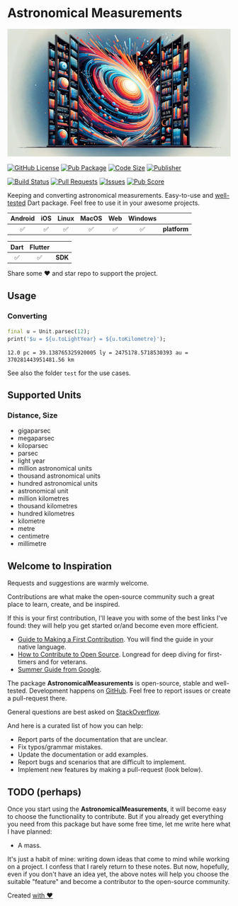 # Astronomical Measurements

![Cover - Astronomical Measurements](https://raw.githubusercontent.com/signmotion/astronomical_measurements/master/images/cover.webp)

[![GitHub License](https://img.shields.io/badge/license-MIT-blue.svg)](https://opensource.org/licenses/MIT)
[![Pub Package](https://img.shields.io/pub/v/astronomical_measurements.svg?logo=dart&logoColor=00b9fc&color=blue)](https://pub.dartlang.org/packages/astronomical_measurements)
[![Code Size](https://img.shields.io/github/languages/code-size/signmotion/astronomical_measurements?logo=github&logoColor=white)](https://github.com/signmotion/astronomical_measurements)
[![Publisher](https://img.shields.io/pub/publisher/astronomical_measurements)](https://pub.dev/publishers/syrokomskyi.com)

[![Build Status](https://img.shields.io/github/actions/workflow/status/signmotion/astronomical_measurements/dart-ci.yml?logo=github-actions&logoColor=white)](https://github.com/signmotion/astronomical_measurements/actions)
[![Pull Requests](https://img.shields.io/github/issues-pr/signmotion/astronomical_measurements?logo=github&logoColor=white)](https://github.com/signmotion/astronomical_measurements/pulls)
[![Issues](https://img.shields.io/github/issues/signmotion/astronomical_measurements?logo=github&logoColor=white)](https://github.com/signmotion/astronomical_measurements/issues)
[![Pub Score](https://img.shields.io/pub/points/astronomical_measurements?logo=dart&logoColor=00b9fc)](https://pub.dev/packages/astronomical_measurements/score)

Keeping and converting astronomical measurements.
Easy-to-use and [well-tested](https://github.com/signmotion/astronomical_measurements/tree/master/test) Dart package.
Feel free to use it in your awesome projects.

| Android | iOS | Linux | MacOS | Web | Windows |              |
| :-----: | :-: | :---: | :---: | :-: | :-----: | :----------- |
|   ✅    | ✅  |  ✅   |  ✅   | ✅  |   ✅    | **platform** |

| Dart | Flutter |         |
| :--: | :-----: | :------ |
|  ✅  |   ✅    | **SDK** |

Share some ❤️ and star repo to support the project.

## Usage

### Converting

```dart
final u = Unit.parsec(12);
print('$u = ${u.toLightYear} = ${u.toKilometre}');

```

```text
12.0 pc = 39.138765325920005 ly = 2475178.5718530393 au = 370281443951481.56 km
```

See also the folder `test` for the use cases.

## Supported Units

### Distance, Size

- gigaparsec
- megaparsec
- kiloparsec
- parsec
- light year
- million astronomical units
- thousand astronomical units
- hundred astronomical units
- astronomical unit
- million kilometres
- thousand kilometres
- hundred kilometres
- kilometre
- metre
- centimetre
- millimetre

## Welcome to Inspiration

Requests and suggestions are warmly welcome.

Contributions are what make the open-source community such a great place to learn, create, and be inspired.

If this is your first contribution, I'll leave you with some of the best links I've found: they will help you get started or/and become even more efficient.

- [Guide to Making a First Contribution](https://github.com/firstcontributions/first-contributions). You will find the guide in your native language.
- [How to Contribute to Open Source](https://opensource.guide/how-to-contribute). Longread for deep diving for first-timers and for veterans.
- [Summer Guide from Google](https://youtu.be/qGTQ7dEZXZc).

The package **AstronomicalMeasurements** is open-source, stable and well-tested. Development happens on
[GitHub](https://github.com/signmotion/astronomical_measurements). Feel free to report issues
or create a pull-request there.

General questions are best asked on
[StackOverflow](https://stackoverflow.com/questions/tagged/astronomical_measurements).

And here is a curated list of how you can help:

- Report parts of the documentation that are unclear.
- Fix typos/grammar mistakes.
- Update the documentation or add examples.
- Report bugs and scenarios that are difficult to implement.
- Implement new features by making a pull-request (look below).

## TODO (perhaps)

Once you start using the **AstronomicalMeasurements**, it will become easy to choose the functionality to contribute. But if you already get everything you need from this package but have some free time, let me write here what I have planned:

- A mass.

It's just a habit of mine: writing down ideas that come to mind while working on a project. I confess that I rarely return to these notes. But now, hopefully, even if you don't have an idea yet, the above notes will help you choose the suitable "feature" and become a contributor to the open-source community.

Created [with ❤️](https://syrokomskyi.com)
